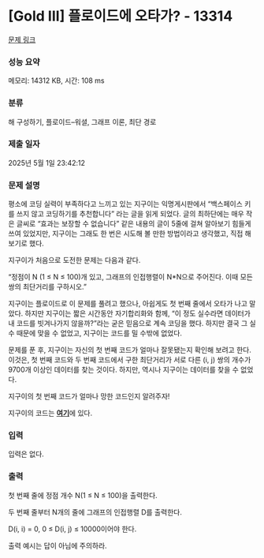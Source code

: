 # [Gold III] 플로이드에 오타가? - 13314 

[문제 링크](https://www.acmicpc.net/problem/13314) 

### 성능 요약

메모리: 14312 KB, 시간: 108 ms

### 분류

해 구성하기, 플로이드–워셜, 그래프 이론, 최단 경로

### 제출 일자

2025년 5월 1일 23:42:12

### 문제 설명

<p>평소에 코딩 실력이 부족하다고 느끼고 있는 지구이는 익명게시판에서 “백스페이스 키를 쓰지 않고 코딩하기를 추천합니다” 라는 글을 읽게 되었다. 글의 최하단에는 매우 작은 글씨로 “효과는 보장할 수 없습니다” 같은 내용의 글이 5줄에 걸쳐 알아보기 힘들게 쓰여 있었지만, 지구이는 그래도 한 번은 시도해 볼 만한 방법이라고 생각했고, 직접 해보기로 했다.</p>

<p>지구이가 처음으로 도전한 문제는 다음과 같다.</p>

<p>“정점이 N (1 ≤ N ≤ 100)개 있고, 그래프의 인접행렬이 N*N으로 주어진다. 이때 모든 쌍의 최단거리를 구하시오.”</p>

<p>지구이는 플로이드로 이 문제를 풀려고 했으나, 아쉽게도 첫 번째 줄에서 오타가 나고 말았다. 하지만 지구이는 짧은 시간동안 자기합리화와 함께, “이 정도 실수라면 데이터가 내 코드를 빗겨나가지 않을까?”라는 굳은 믿음으로 계속 코딩을 했다. 하지만 결국 그 실수 때문에 맞을 수 없었고, 지구이는 코드를 밀 수밖에 없었다.</p>

<p>문제를 푼 후, 지구이는 자신의 첫 번째 코드가 얼마나 잘못됐는지 확인해 보려고 한다. 이것은, 첫 번째 코드와 두 번째 코드에서 구한 최단거리가 서로 다른 (i, j) 쌍의 개수가 9700개 이상인 데이터를 찾는 것이다. 하지만, 역시나 지구이는 데이터를 찾을 수 없었다.</p>

<p>지구이의 첫 번째 코드가 얼마나 망한 코드인지 알려주자!</p>

<p>지구이의 코드는 <a href="https://onlinejudgeimages.s3-ap-northeast-1.amazonaws.com/problem/13314/typo.cpp"><strong><u>여기</u></strong></a>에 있다.</p>

### 입력 

 <p>입력은 없다.</p>

### 출력 

 <p>첫 번째 줄에 정점 개수 N(1 ≤ N ≤ 100)을 출력한다.</p>

<p>두 번째 줄부터 N개의 줄에 그래프의 인접행렬 D를 출력한다.</p>

<p>D(i, i) = 0, 0 ≤ D(i, j) ≤ 10000이어야 한다.</p>

<p>출력 예시는 답이 아님에 주의하라.</p>

